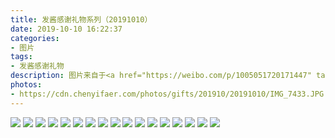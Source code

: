 ```yaml
---
title: 发酱感谢礼物系列（20191010）
date: 2019-10-10 16:22:37
categories:
- 图片
tags:
- 发酱感谢礼物
description: 图片来自于<a href="https://weibo.com/p/1005051720171447" target="_blank">quanmmmmm</a><br/> “谢谢大家～～你们的每一句话，每一份祝福我都切实收到啦～！❤❤ 衣服很潮，还妹想好怎么搭配，搞了半个买家秀在评论里，你们感受一下～” ​​​ ​​​ ​​​ ​​​​​​ ​​​ ​​​ ​​​ ​ ​​​ ​​​​​​ ​
photos: 
- https://cdn.chenyifaer.com/photos/gifts/201910/20191010/IMG_7433.JPG
---
```


![](https://cdn.chenyifaer.com/photos/gifts/201910/20191010/IMG_7434.JPG)
![](https://cdn.chenyifaer.com/photos/gifts/201910/20191010/IMG_7435.JPG)
![](https://cdn.chenyifaer.com/photos/gifts/201910/20191010/IMG_7436.JPG)
![](https://cdn.chenyifaer.com/photos/gifts/201910/20191010/IMG_7437.JPG)
![](https://cdn.chenyifaer.com/photos/gifts/201910/20191010/IMG_7438.JPG)
![](https://cdn.chenyifaer.com/photos/gifts/201910/20191010/IMG_7439.JPG)
![](https://cdn.chenyifaer.com/photos/gifts/201910/20191010/IMG_7440.JPG)
![](https://cdn.chenyifaer.com/photos/gifts/201910/20191010/IMG_7441.JPG)
![](https://cdn.chenyifaer.com/photos/gifts/201910/20191010/IMG_7442.JPG)
![](https://cdn.chenyifaer.com/photos/gifts/201910/20191010/IMG_7443.JPG)
![](https://cdn.chenyifaer.com/photos/gifts/201910/20191010/IMG_7444.JPG)
![](https://cdn.chenyifaer.com/photos/gifts/201910/20191010/IMG_7445.JPG)
![](https://cdn.chenyifaer.com/photos/gifts/201910/20191010/IMG_7446.JPG)
![](https://cdn.chenyifaer.com/photos/gifts/201910/20191010/IMG_7447.JPG)
![](https://cdn.chenyifaer.com/photos/gifts/201910/20191010/IMG_7448.JPG)
![](https://cdn.chenyifaer.com/photos/gifts/201910/20191010/IMG_7449.JPG)
![](https://cdn.chenyifaer.com/photos/gifts/201910/20191010/IMG_7450.JPG)
